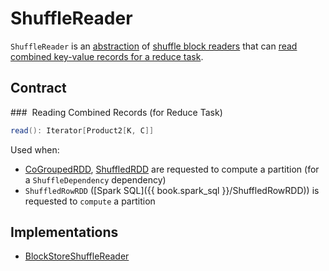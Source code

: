 # ShuffleReader

`ShuffleReader` is an [abstraction](#contract) of [shuffle block readers](#implementations) that can [read combined key-value records for a reduce task](#read).

## Contract

### <span id="read"> Reading Combined Records (for Reduce Task)

```scala
read(): Iterator[Product2[K, C]]
```

Used when:

* [CoGroupedRDD](../rdd/CoGroupedRDD.md#compute), [ShuffledRDD](../rdd/ShuffledRDD.md#compute) are requested to compute a partition (for a `ShuffleDependency` dependency)
* `ShuffledRowRDD` ([Spark SQL]({{ book.spark_sql }}/ShuffledRowRDD)) is requested to `compute` a partition

## Implementations

* [BlockStoreShuffleReader](BlockStoreShuffleReader.md)
